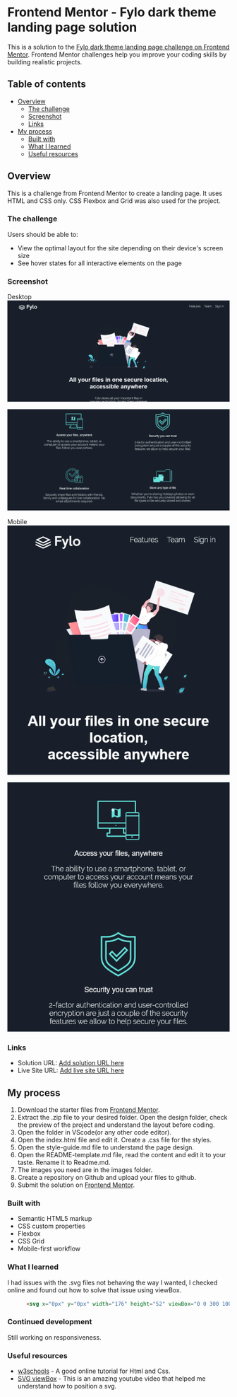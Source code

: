 # Frontend Mentor - Fylo dark theme landing page solution

This is a solution to the [Fylo dark theme landing page challenge on Frontend Mentor](https://www.frontendmentor.io/challenges/fylo-dark-theme-landing-page-5ca5f2d21e82137ec91a50fd). Frontend Mentor challenges help you improve your coding skills by building realistic projects. 

## Table of contents
- [Overview](#overview)
  - [The challenge](#the-challenge)
  - [Screenshot](#screenshot)
  - [Links](#links)
- [My process](#my-process)
  - [Built with](#built-with)
  - [What I learned](#what-i-learned)
  - [Useful resources](#useful-resources)



## Overview
  This is a challenge from Frontend Mentor to create a landing page. It uses HTML and CSS only. CSS Flexbox and Grid was also used for the project.
### The challenge

Users should be able to:

- View the optimal layout for the site depending on their device's screen size
- See hover states for all interactive elements on the page

### Screenshot
 Desktop
![](images\Desktop-screenshot1.png)


![](images\Desktop-screenshot2.png)
 
 Mobile
![](images\mobile-screenshot1.png)


![](images\mobile-screenshot2.png)


### Links

- Solution URL: [Add solution URL here](https://your-solution-url.com)
- Live Site URL: [Add live site URL here](https://your-live-site-url.com)

## My process
  1. Download the starter files from [Frontend Mentor](https://www.frontendmentor.io/challenges/fylo-dark-theme-landing-page-5ca5f2d21e82137ec91a50fd).
  2. Extract the .zip file to your desired folder. Open the design folder, check the preview of the project and understand the layout before coding. 
  3. Open the folder in VScode(or any other code editor).
  4. Open the index.html file and edit it. Create a .css file for the styles.
  5. Open the style-guide.md file to understand the page design.
  6. Open the README-template.md file, read the content and edit it to your taste. Rename it to Readme.md.
  7. The images you need are in the images folder.
  8. Create a repository on Github and upload your files to github.
  9. Submit the solution on  [Frontend Mentor](https://www.frontendmentor.io/challenges/fylo-dark-theme-landing-page-5ca5f2d21e82137ec91a50fd/hub/flyo-dark-theme-landing-page-IWB7pfPrE/edit). 

### Built with

- Semantic HTML5 markup
- CSS custom properties
- Flexbox
- CSS Grid
- Mobile-first workflow

### What I learned

 I had issues with the .svg files not behaving the way I wanted, I checked online and found out how to solve that issue using viewBox.
```html
      <svg x="0px" y="0px" width="176" height="52" viewBox="0 0 300 100" xmlns=""><g fill="#FFF" fill-rule="evenodd"><path d=""/></g></svg>

```

### Continued development
  Still working on responsiveness.



### Useful resources

- [w3schools](https://www.w3schools.com) - A good online tutorial for Html and Css.
- [SVG viewBox](https://youtu.be/ciMsVVyv30g) - This is an amazing youtube video that helped me understand how to position a svg.



